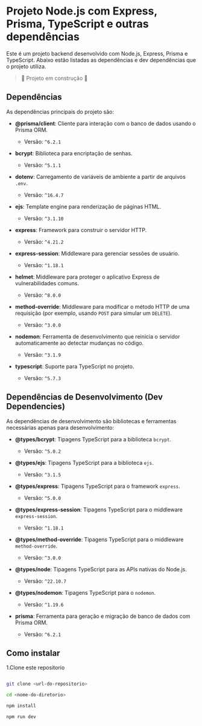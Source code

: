 # Projeto Node.js com Express, Prisma, TypeScript e outras dependências

Este é um projeto backend desenvolvido com Node.js, Express, Prisma e TypeScript. Abaixo estão listadas as dependências e dev dependências que o projeto utiliza.

> :construction: Projeto em construção :construction:

## Dependências

As dependências principais do projeto são:

- **@prisma/client**: Cliente para interação com o banco de dados usando o Prisma ORM.
  - Versão: `^6.2.1`

- **bcrypt**: Biblioteca para encriptação de senhas.
  - Versão: `^5.1.1`

- **dotenv**: Carregamento de variáveis de ambiente a partir de arquivos `.env`.
  - Versão: `^16.4.7`

- **ejs**: Template engine para renderização de páginas HTML.
  - Versão: `^3.1.10`

- **express**: Framework para construir o servidor HTTP.
  - Versão: `^4.21.2`

- **express-session**: Middleware para gerenciar sessões de usuário.
  - Versão: `^1.18.1`

- **helmet**: Middleware para proteger o aplicativo Express de vulnerabilidades comuns.
  - Versão: `^8.0.0`

- **method-override**: Middleware para modificar o método HTTP de uma requisição (por exemplo, usando `POST` para simular um `DELETE`).
  - Versão: `^3.0.0`

- **nodemon**: Ferramenta de desenvolvimento que reinicia o servidor automaticamente ao detectar mudanças no código.
  - Versão: `^3.1.9`

- **typescript**: Suporte para TypeScript no projeto.
  - Versão: `^5.7.3`

## Dependências de Desenvolvimento (Dev Dependencies)

As dependências de desenvolvimento são bibliotecas e ferramentas necessárias apenas para desenvolvimento:

- **@types/bcrypt**: Tipagens TypeScript para a biblioteca `bcrypt`.
  - Versão: `^5.0.2`

- **@types/ejs**: Tipagens TypeScript para a biblioteca `ejs`.
  - Versão: `^3.1.5`

- **@types/express**: Tipagens TypeScript para o framework `express`.
  - Versão: `^5.0.0`

- **@types/express-session**: Tipagens TypeScript para o middleware `express-session`.
  - Versão: `^1.18.1`

- **@types/method-override**: Tipagens TypeScript para o middleware `method-override`.
  - Versão: `^3.0.0`

- **@types/node**: Tipagens TypeScript para as APIs nativas do Node.js.
  - Versão: `^22.10.7`

- **@types/nodemon**: Tipagens TypeScript para o `nodemon`.
  - Versão: `^1.19.6`

- **prisma**: Ferramenta para geração e migração de banco de dados com Prisma ORM.
  - Versão: `^6.2.1`


## Como instalar 

1.Clone este repositorio

```bash 

git clone <url-do-repositorio>

cd <nome-do-diretorio>

npm install

npm run dev

